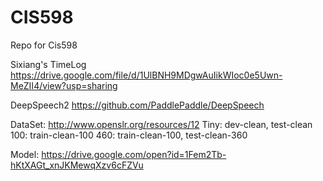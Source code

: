 # CIS598
Repo for Cis598

Sixiang's TimeLog
https://drive.google.com/file/d/1UlBNH9MDgwAuIikWIoc0e5Uwn-MeZII4/view?usp=sharing

DeepSpeech2
https://github.com/PaddlePaddle/DeepSpeech

DataSet:
http://www.openslr.org/resources/12
Tiny:
dev-clean, test-clean
100:
train-clean-100
460:
train-clean-100, test-clean-360

Model:
https://drive.google.com/open?id=1Fem2Tb-hKtXAGt_xnJKMewqXzv6cFZVu